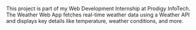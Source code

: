 This project is part of my Web Development Internship at Prodigy InfoTech. The Weather Web App fetches real-time weather data using a Weather API and displays key details like temperature, weather conditions, and more.
